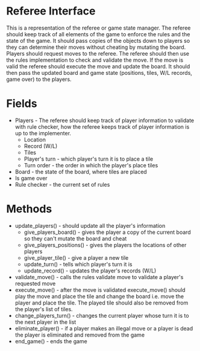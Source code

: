 # Referee Interface

This is a representation of the referee or game state manager. The referee should keep track of all elements of the game to enforce the rules and the state of the game. It should pass copies of the objects down to players so they can determine their moves without cheating by mutating the board. Players should request moves to the referee. The referee should then use the rules implementation to check and validate the move. If the move is valid the referee should execute the move and update the board. It should then pass the updated board and game state (positions, tiles, W/L records, game over) to the players.

# Fields

- Players - The referee should keep track of player information to validate with rule checker, how the referee keeps track of player information is up to the implementer.
  - Location
  - Record (W/L)
  - Tiles
  - Player's turn - which player's turn it is to place a tile
  - Turn order - the order in which the player's place tiles
- Board - the state of the board, where tiles are placed
- Is game over
- Rule checker - the current set of rules

# Methods

- update_players() - should update all the player's information
  - give_players_board() - gives the player a copy of the current board so they can't mutate the board and cheat
  - give_players_positions() - gives the players the locations of other players
  - give_player_tile() - give a player a new tile
  - update_turn() - tells which player's turn it is
  - update_record() - updates the player's records (W/L)
- validate_move() - calls the rules validate move to validate a player's requested move
- execute_move() - after the move is validated execute_move() should play the move and place the tile and change the board i.e. move the player and place the tile. The played tile should also be removed from the player's list of tiles.
- change_players_turn() - changes the current player whose turn it is to the next player in the list
- eliminate_player() - if a player makes an illegal move or a player is dead the player is eliminated and removed from the game
- end_game() - ends the game
